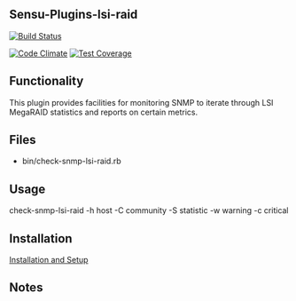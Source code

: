 ## Sensu-Plugins-lsi-raid

[![Build Status](https://travis-ci.org/atlasdigital/sensu-plugins-lsi-raid.svg?branch=master)](https://travis-ci.org/atlasdigital/sensu-plugins-lsi-raid)
<!-- [![Gem Version](https://badge.fury.io/rb/sensu-plugins-snmp.svg)](http://badge.fury.io/rb/sensu-plugins-snmp) -->
[![Code Climate](https://codeclimate.com/github/atlasdigital/sensu-plugins-lsi-raid/badges/gpa.svg)](https://codeclimate.com/github/atlasdigital/sensu-plugins-lsi-raid)
[![Test Coverage](https://codeclimate.com/github/atlasdigital/sensu-plugins-lsi-raid/badges/coverage.svg)](https://codeclimate.com/github/atlasdigital/sensu-plugins-lsi-raid/coverage)
<!-- [![Dependency Status](https://gemnasium.com/sensu-plugins/sensu-plugins-snmp.svg)](https://gemnasium.com/sensu-plugins/sensu-plugins-snmp) -->

## Functionality
This plugin provides facilities for monitoring SNMP to iterate through LSI
MegaRAID statistics and reports on certain metrics.

## Files
 * bin/check-snmp-lsi-raid.rb

## Usage
check-snmp-lsi-raid -h host -C community -S statistic -w warning -c critical

## Installation

[Installation and Setup](http://sensu-plugins.io/docs/installation_instructions.html)

## Notes

